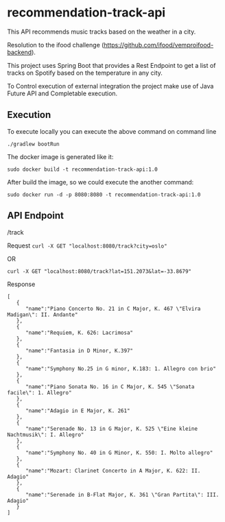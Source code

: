 # recommendation-track-api
This API recommends music tracks based on the weather in a city.

Resolution to the ifood challenge (https://github.com/ifood/vemproifood-backend).

This project uses Spring Boot that provides a Rest Endpoint to get a list of tracks on Spotify based on the temperature in any city.

To Control execution of external integration the project make use of Java Future API and Completable execution.

## Execution
To execute locally you can execute the above command on command line


`./gradlew bootRun`

The docker image is generated like it:

`sudo docker build -t recommendation-track-api:1.0`

After build the image, so we could execute the another command:


`sudo docker run -d -p 8080:8080 -t recommendation-track-api:1.0`
 

## API Endpoint

/track

Request
`curl -X GET "localhost:8080/track?city=oslo"`

OR

`curl -X GET "localhost:8080/track?lat=151.2073&lat=-33.8679"`

Response

```
[
   {
      "name":"Piano Concerto No. 21 in C Major, K. 467 \"Elvira Madigan\": II. Andante"
   },
   {
      "name":"Requiem, K. 626: Lacrimosa"
   },
   {
      "name":"Fantasia in D Minor, K.397"
   },
   {
      "name":"Symphony No.25 in G minor, K.183: 1. Allegro con brio"
   },
   {
      "name":"Piano Sonata No. 16 in C Major, K. 545 \"Sonata facile\": 1. Allegro"
   },
   {
      "name":"Adagio in E Major, K. 261"
   },
   {
      "name":"Serenade No. 13 in G Major, K. 525 \"Eine kleine Nachtmusik\": I. Allegro"
   },
   {
      "name":"Symphony No. 40 in G Minor, K. 550: I. Molto allegro"
   },
   {
      "name":"Mozart: Clarinet Concerto in A Major, K. 622: II. Adagio"
   },
   {
      "name":"Serenade in B-Flat Major, K. 361 \"Gran Partita\": III. Adagio"
   }
]
```
